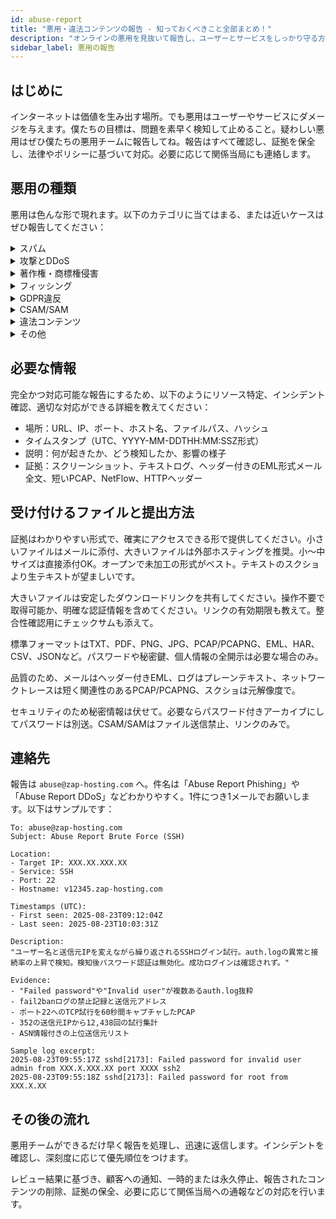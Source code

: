 ```yaml
---
id: abuse-report
title: "悪用・違法コンテンツの報告 - 知っておくべきこと全部まとめ！"
description: "オンラインの悪用を見抜いて報告し、ユーザーとサービスをしっかり守る方法 → 今すぐチェック！"
sidebar_label: 悪用の報告
---
```


## はじめに

インターネットは価値を生み出す場所。でも悪用はユーザーやサービスにダメージを与えます。僕たちの目標は、問題を素早く検知して止めること。疑わしい悪用はぜひ僕たちの悪用チームに報告してね。報告はすべて確認し、証拠を保全し、法律やポリシーに基づいて対応。必要に応じて関係当局にも連絡します。



## 悪用の種類

悪用は色んな形で現れます。以下のカテゴリに当てはまる、または近いケースはぜひ報告してください：

<details>
  <summary>スパム</summary>

僕たちのシステムやホスティング上で送られる迷惑メールや大量メッセージで、スパムフィルターを引っかけるもの。メールスパム、コメントスパム、SEOリンクスパム、自動アカウント作成などのバリエーションがあります。サンプルメッセージ、ヘッダー、送信元IP、送信パターンを教えてください。

</details>

<details>
  <summary>攻撃とDDoS</summary>

サービスを妨害したりシステムを探ろうとする悪意あるトラフィック。よくあるのはL3/L4の大量フラッド、HTTPレイヤー7のフラッド、増幅攻撃、ブルートフォースログイン、激しいポートスキャンなど。PPSやMbpsの急増、4xx/5xxエラーの増加、認証失敗の繰り返しなどが指標です。

</details>

<details>
  <summary>著作権・商標権侵害</summary>

保護された作品の無断配布や登録商標の不正使用。海賊版ミラー、クラック版ダウンロード、ブランドのなりすまし、誤解を招くドメインなどが含まれます。作品名、権利者、正確な場所、許可状況を教えてください。

</details>

<details>
  <summary>フィッシング</summary>

信頼されるブランドを装い、認証情報や支払い情報を盗もうとするコンテンツ。偽ログインページ、請求書詐欺、QRコードや添付ファイルの誘導、多要素認証疲労攻撃などがあります。ターゲットブランド、情報取得ポイント、正規サイトとの違いを具体的に教えてください。

</details>

<details>
  <summary>GDPR違反</summary>

個人データの無断処理、漏洩、公開。オープンインデックス、設定ミスのバケット、正当な根拠なしのスクレイピング、公開ログなどが典型例。データの種類、範囲、影響を受けた対象、漏洩原因を説明してください。

</details>

<details>
  <summary>CSAM/SAM</summary>

人間の性的搾取を描写するあらゆる素材。ゼロトレランスです。

</details>

<details>
  <summary>違法コンテンツ</summary>

過激派プロパガンダ、脅迫、ヘイトスピーチ、暴力扇動、中傷など、適用法に違反するコンテンツ。ドキシング、明確な脅迫、管轄で禁止されている素材も含みます。正確な場所と、わかれば法的根拠も教えてください。

</details>

<details>
  <summary>その他</summary>

上記に当てはまらないけどユーザーやシステムに害を及ぼす悪用。マルウェアホスティング、ボットネットC2、詐欺、不正なクリプトマイニングなど。ハッシュ、URL、C2パターン、リソース使用の異常などを共有してください。

</details>

## 必要な情報

完全かつ対応可能な報告にするため、以下のようにリソース特定、インシデント確認、適切な対応ができる詳細を教えてください：
- 場所：URL、IP、ポート、ホスト名、ファイルパス、ハッシュ
- タイムスタンプ（UTC、YYYY-MM-DDTHH:MM:SSZ形式）
- 説明：何が起きたか、どう検知したか、影響の様子
- 証拠：スクリーンショット、テキストログ、ヘッダー付きのEML形式メール全文、短いPCAP、NetFlow、HTTPヘッダー

## 受け付けるファイルと提出方法

証拠はわかりやすい形式で、確実にアクセスできる形で提供してください。小さいファイルはメールに添付、大きいファイルは外部ホスティングを推奨。小〜中サイズは直接添付OK。オープンで未加工の形式がベスト。テキストのスクショより生テキストが望ましいです。

大きいファイルは安定したダウンロードリンクを共有してください。操作不要で取得可能か、明確な認証情報を含めてください。リンクの有効期限も教えて。整合性確認用にチェックサムも添えて。

標準フォーマットはTXT、PDF、PNG、JPG、PCAP/PCAPNG、EML、HAR、CSV、JSONなど。パスワードや秘密鍵、個人情報の全開示は必要な場合のみ。

品質のため、メールはヘッダー付きEML、ログはプレーンテキスト、ネットワークトレースは短く関連性のあるPCAP/PCAPNG、スクショは元解像度で。

セキュリティのため秘密情報は伏せて。必要ならパスワード付きアーカイブにしてパスワードは別送。CSAM/SAMはファイル送信禁止、リンクのみで。

## 連絡先

報告は `abuse@zap-hosting.com` へ。件名は「Abuse Report Phishing」や「Abuse Report DDoS」などわかりやすく。1件につき1メールでお願いします。以下はサンプルです：

```
To: abuse@zap-hosting.com
Subject: Abuse Report Brute Force (SSH)

Location:
- Target IP: XXX.XX.XXX.XX
- Service: SSH
- Port: 22
- Hostname: v12345.zap-hosting.com

Timestamps (UTC):
- First seen: 2025-08-23T09:12:04Z
- Last seen: 2025-08-23T10:03:31Z

Description:
"ユーザー名と送信元IPを変えながら繰り返されるSSHログイン試行。auth.logの異常と接続率の上昇で検知。検知後パスワード認証は無効化。成功ログインは確認されず。"

Evidence:
- "Failed password"や"Invalid user"が複数あるauth.log抜粋
- fail2banログの禁止記録と送信元アドレス
- ポート22へのTCP試行を60秒間キャプチャしたPCAP
- 352の送信元IPから12,438回の試行集計
- ASN情報付きの上位送信元リスト

Sample log excerpt:
2025-08-23T09:55:17Z sshd[2173]: Failed password for invalid user admin from XXX.X.XXX.XX port XXXX ssh2
2025-08-23T09:55:18Z sshd[2173]: Failed password for root from XXX.X.XX
```

## その後の流れ

悪用チームができるだけ早く報告を処理し、迅速に返信します。インシデントを確認し、深刻度に応じて優先順位をつけます。

レビュー結果に基づき、顧客への通知、一時的または永久停止、報告されたコンテンツの削除、証拠の保全、必要に応じて関係当局への通報などの対応を行います。